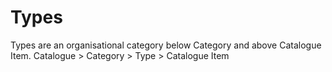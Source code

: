 # Types

Types are an organisational category below Category and above Catalogue Item. 
Catalogue > Category > Type > Catalogue Item